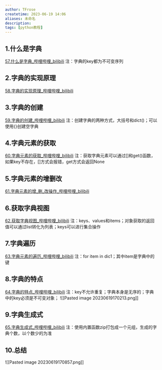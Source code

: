 ```yaml
---
author: TFrose
createtime: 2023-06-19 14:06
aliases: 未命名
description:
tags: [python教程]
---
```


## 1.什么是字典
[57.什么是字典_哔哩哔哩_bilibili](https://www.bilibili.com/video/BV1wD4y1o7AS?p=58&vd_source=2029b6b0b60ecbc6cf63989bfa56dd26)
注：字典的key都为不可变序列

## 2.字典的实现原理
[58.字典的实现原理_哔哩哔哩_bilibili](https://www.bilibili.com/video/BV1wD4y1o7AS?p=59&vd_source=2029b6b0b60ecbc6cf63989bfa56dd26)

## 3.字典的创建
[59.字典的创建_哔哩哔哩_bilibili](https://www.bilibili.com/video/BV1wD4y1o7AS?p=60&vd_source=2029b6b0b60ecbc6cf63989bfa56dd26)
注：创建字典的两种方式，大括号和dict()；可以使用{}创建空字典

## 4.字典元素的获取
[60.字典元素的获取_哔哩哔哩_bilibili](https://www.bilibili.com/video/BV1wD4y1o7AS?p=61&vd_source=2029b6b0b60ecbc6cf63989bfa56dd26)
注：获取字典元素可以通过[]和get()函数，如果key不存在，[]方式会报错，get方式会返回None

## 5.字典元素的增删改
[61.字典元素的增_删_改操作_哔哩哔哩_bilibili](https://www.bilibili.com/video/BV1wD4y1o7AS?p=62&vd_source=2029b6b0b60ecbc6cf63989bfa56dd26)

## 6.获取字典视图
[62.获取字典视图_哔哩哔哩_bilibili](https://www.bilibili.com/video/BV1wD4y1o7AS?p=63&vd_source=2029b6b0b60ecbc6cf63989bfa56dd26)
注：keys、values和items；对象获取的返回值可以通过list转化为列表；keys可以进行集合操作

## 7.字典遍历
[63.字典元素的遍历_哔哩哔哩_bilibili](https://www.bilibili.com/video/BV1wD4y1o7AS?p=64&vd_source=2029b6b0b60ecbc6cf63989bfa56dd26)
注：for item in dic1；其中item是字典中的键

## 8.字典的特点
[64.字典的特点_哔哩哔哩_bilibili](https://www.bilibili.com/video/BV1wD4y1o7AS?p=65&vd_source=2029b6b0b60ecbc6cf63989bfa56dd26)
注：key不允许重复；字典本身是无序的；字典中的key必须是不可变对象；
![[Pasted image 20230619170213.png]]

## 9.字典生成式
[65.字典生成式_哔哩哔哩_bilibili](https://www.bilibili.com/video/BV1wD4y1o7AS?p=66&vd_source=2029b6b0b60ecbc6cf63989bfa56dd26)
注：使用内置函数zip打包成一个元组，生成的字典个数，以个数少的为准

## 10.总结
![[Pasted image 20230619170857.png]]

